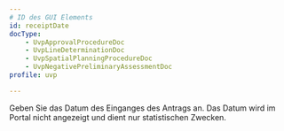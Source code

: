 ```yaml
---
# ID des GUI Elements
id: receiptDate
docType:
    - UvpApprovalProcedureDoc
    - UvpLineDeterminationDoc
    - UvpSpatialPlanningProcedureDoc
    - UvpNegativePreliminaryAssessmentDoc
profile: uvp

---
```


Geben Sie das Datum des Einganges des Antrags an. Das Datum wird im Portal nicht angezeigt und dient nur statistischen Zwecken.
